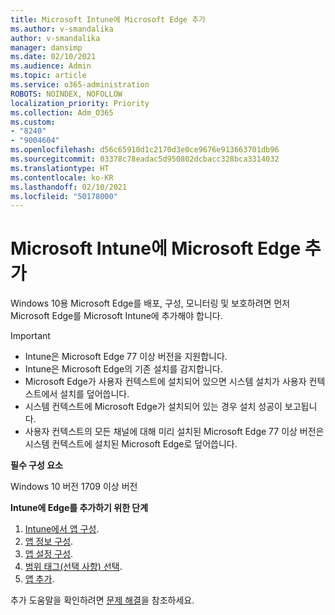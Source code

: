 ```yaml
---
title: Microsoft Intune에 Microsoft Edge 추가
ms.author: v-smandalika
author: v-smandalika
manager: dansimp
ms.date: 02/10/2021
ms.audience: Admin
ms.topic: article
ms.service: o365-administration
ROBOTS: NOINDEX, NOFOLLOW
localization_priority: Priority
ms.collection: Adm_O365
ms.custom:
- "8240"
- "9004604"
ms.openlocfilehash: d56c65910d1c2170d3e0ce9676e913663701db96
ms.sourcegitcommit: 03378c78eadac5d950802dcbacc328bca3314032
ms.translationtype: HT
ms.contentlocale: ko-KR
ms.lasthandoff: 02/10/2021
ms.locfileid: "50178000"
---
```

# <a name="add-microsoft-edge-to-microsoft-intune"></a>Microsoft Intune에 Microsoft Edge 추가

Windows 10용 Microsoft Edge를 배포, 구성, 모니터링 및 보호하려면 먼저 Microsoft Edge를 Microsoft Intune에 추가해야 합니다.

> [!IMPORTANT]
- Intune은 Microsoft Edge 77 이상 버전을 지원합니다.
- Intune은 Microsoft Edge의 기존 설치를 감지합니다.
- Microsoft Edge가 사용자 컨텍스트에 설치되어 있으면 시스템 설치가 사용자 컨텍스트에서 설치를 덮어씁니다.
- 시스템 컨텍스트에 Microsoft Edge가 설치되어 있는 경우 설치 성공이 보고됩니다.
- 사용자 컨텍스트의 모든 채널에 대해 미리 설치된 Microsoft Edge 77 이상 버전은 시스템 컨텍스트에 설치된 Microsoft Edge로 덮어씁니다.

**필수 구성 요소**

Windows 10 버전 1709 이상 버전

**Intune에 Edge를 추가하기 위한 단계**

1. [Intune에서 앱 구성](https://docs.microsoft.com/mem/intune/apps/apps-windows-edge).
2. [앱 정보 구성](https://docs.microsoft.com/mem/intune/apps/apps-windows-edge).
3. [앱 설정 구성](https://docs.microsoft.com/mem/intune/apps/apps-windows-edge).
4. [범위 태그(선택 사항) 선택](https://docs.microsoft.com/mem/intune/apps/apps-windows-edge).
5. [앱 추가](https://docs.microsoft.com/mem/intune/apps/apps-windows-edge).

추가 도움말을 확인하려면 [문제 해결](https://docs.microsoft.com/mem/intune/apps/apps-windows-edge)을 참조하세요.





